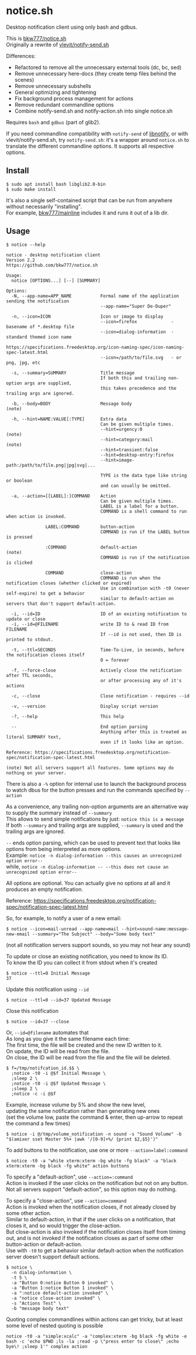 # notice.sh

Desktop notification client using only bash and gdbus.

This is [bkw777/notice.sh](https://github.com/bkw777/notice.sh)  
Originally a rewrite of [vlevit/notify-send.sh](https://github.com/vlevit/notify-send.sh)

Differences:
* Refactored to remove all the unnecessary external tools (dc, bc, sed)
* Remove unnecessary here-docs (they create temp files behind the scenes)
* Remove unnecessary subshells
* General optimizing and tightening
* Fix background process management for actions
* Remove redundant commandline options
* Combine notify-send.sh and notify-action.sh into single notice.sh

Requires `bash` and `gdbus` (part of glib2).

If you need commandline compatibility with `notify-send` of [libnotify](https://gitlab.gnome.org/GNOME/libnotify), or with vlevit/notify-send.sh,
try `notify-send.sh`: it's a wrapper around `notice.sh` to translate the different commandline options. It supports all respective options.

## Install
```
$ sudo apt install bash libglib2.0-bin
$ sudo make install
```
It's also a single self-contained script that can be run from anywhere without necessarily "installing".  
For example, [bkw777/mainline](https://github.com/bkw777/mainline) includes it and runs it out of a lib dir.

## Usage
```
$ notice --help

notice - desktop notification client
Version 2.2
https://github.com/bkw777/notice.sh

Usage:
  notice [OPTIONS...] [--] [SUMMARY]

Options:
  -N, --app-name=APP_NAME           Formal name of the application sending the notification
                                    --app-name="Super De-Duper"

  -n, --icon=ICON                   Icon or image to display
                                    --icon=firefox             - basename of *.desktop file
                                    --icon=dialog-information  - standard themed icon name
                                      https://specifications.freedesktop.org/icon-naming-spec/icon-naming-spec-latest.html
                                    --icon=/path/to/file.svg   - or png, jpg, etc

  -s, --summary=SUMMARY             Title message
                                    If both this and trailing non-option args are supplied,
                                    this takes precedence and the trailing args are ignored.

  -b, --body=BODY                   Message body                        (note)

  -h, --hint=NAME:VALUE[:TYPE]      Extra data
                                    Can be given multiple times.
                                    --hint=urgency:0                    (note)
                                    --hint=category:mail                (note)
                                    --hint=transient:false
                                    --hint=desktop-entry:firefox
                                    --hint=image-path:/path/to/file.png|jpg|svg|...

                                    TYPE is the data type like string or boolean
                                    and can usually be omitted.

  -a, --action=[[LABEL]:]COMMAND    Action
                                    Can be given multiple times.
                                    LABEL is a label for a button.
                                    COMMAND is a shell command to run when action is invoked.

               LABEL:COMMAND        button-action
                                    COMMAND is run if the LABEL button is pressed

               :COMMAND             default-action                      (note)
                                    COMMAND is run if the notification is clicked

               COMMAND              close-action
                                    COMMAND is run when the notification closes (whether clicked or expired)
                                    Use in combination with -t0 (never self-expire) to get a behavior
                                    similar to default-action on servers that don't support default-action.

  -i, --id=ID                       ID of an existing notification to update or close
  -i, --id=@FILENAME                write ID to & read ID from FILENAME
                                    If --id is not used, then ID is printed to stdout.

  -t, --ttl=SECONDS                 Time-To-Live, in seconds, before the notification closes itself
                                    0 = forever

  -f, --force-close                 Actively close the notification after TTL seconds,
                                    or after processing any of it's actions

  -c, --close                       Close notification - requires --id

  -v, --version                     Display script version

  -?, --help                        This help

  --                                End option parsing
                                    Anything after this is treated as literal SUMMARY text,
                                    even if it looks like an option.

Reference: https://specifications.freedesktop.org/notification-spec/notification-spec-latest.html

(note) Not all servers support all features. Some options may do nothing on your server.
```

There is also a `-%` option for internal use to launch the background process to watch dbus for the button presses and run the commands specified by `--action`

As a convenience, any trailing non-option arguments are an alternative way to supply the summary instead of `--summary`  
This allows to send simple notifications by just: `notice this is a message`  
If both `--summary` and trailing args are supplied, `--summary` is used and the trailing args are ignored.

`--` ends option parsing, which can be used to prevent text that looks like options from being interpreted as more options.  
Example: `notice -n dialog-information --this causes an unrecognized option error--`  
while, `notice -n dialog-information -- --this does not cause an unrecognized option error--`  

All options are optional. You can actually give no options at all and it produces an empty notification.

Reference: https://specifications.freedesktop.org/notification-spec/notification-spec-latest.html

So, for example, to notify a user of a new email:
```
$ notice --icon=mail-unread --app-name=mail --hint=sound-name:message-new-email --summary="The Subject" --body="Some body text"
```
(not all notification servers support sounds, so you may not hear any sound)

To update or close an existing notification, you need to know its ID.  
To know the ID you can collect it from stdout when it's created
```
$ notice --ttl=0 Initial Message
37
```

Update this notification using `--id`
```
$ notice --ttl=0 --id=37 Updated Message
```

Close this notification
```
$ notice --id=37 --close
```

Or, `--id=@filename` automates that  
As long as you give it the same filename each time:  
The first time, the file will be created and the new ID written to it.  
On update, the ID will be read from the file.  
On close, the ID will be read from the file and the file will be deleted.
```
$ f=/tmp/notifcation_id.$$ \
  ;notice -t0 -i @$f Initial Message \
  ;sleep 2 \
  ;notice -t0 -i @$f Updated Message \
  ;sleep 2 \
  ;notice -c -i @$f
```

Example, increase volume by 5% and show the new level,  
updating the same notification rather than generating new ones  
(set the volume low, paste the command & enter, then up-arrow to repeat the command a few times)
```
$ notice -i @/tmp/volume_notification -n sound -s "Sound Volume" -b "$(amixer sset Master 5%+ |awk '/[0-9]+%/ {print $2,$5}')"
```

To add buttons to the notification, use one or more `--action=label:command`
```
$ notice -t0 -a "white xterm:xterm -bg white -fg black" -a "black xterm:xterm -bg black -fg white" action buttons
```

To specify a "default-action", use `--action=:command`  
Action is invoked if the user clicks on the notification but not on any button.  
Not all servers support "default-action", so this option may do nothing.

To specify a "close-action", use `--action=command`  
Action is invoked when the notification closes, if not already closed by some other action.  
Similar to default-action, in that if the user clicks on a notification, that closes it, and so would trigger the close-action.  
But close-action is also invoked if the notification closes itself from timimg out, and is not invoked if the notification closes as part of some other button-action or default-action.  
Use with `-t0` to get a behavior similar default-action when the notification server doesn't support default actions.
```
$ notice \
  -n dialog-information \
  -t 5 \
  -a "Button 0:notice Button 0 invoked" \
  -a "Button 1:notice Button 1 invoked" \
  -a ":notice default-action invoked" \
  -a "notice close-action invoked" \
  -s "Actions Test" \
  -b "message body text"
```

Quoting complex commandlines within actions can get tricky, but at least some level of nested quoting is possible
```
notice -t0 -a "simple:xcalc" -a "complex:xterm -bg black -fg white -e bash -c 'echo $PWD ;ls -la ;read -p \"press enter to close\" ;echo bye\! ;sleep 1'" complex action
```

